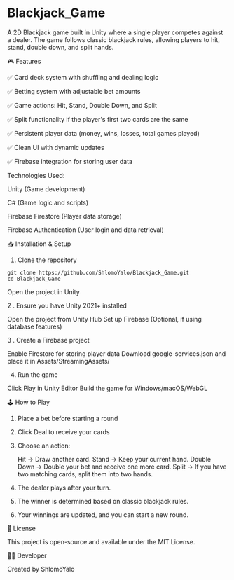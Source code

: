 # Blackjack_Game
A 2D Blackjack game built in Unity where a single player competes against a dealer. The game follows classic blackjack rules, allowing players to hit, stand, double down, and split hands.

🎮 Features

   ✅ Card deck system with shuffling and dealing logic

   ✅ Betting system with adjustable bet amounts

   ✅ Game actions: Hit, Stand, Double Down, and Split

   ✅ Split functionality if the player's first two cards are the same

   ✅ Persistent player data (money, wins, losses, total games played)

   ✅ Clean UI with dynamic updates

   ✅ Firebase integration for storing user data

Technologies Used:

   Unity (Game development)

   C# (Game logic and scripts)

   Firebase Firestore (Player data storage)

   Firebase Authentication (User login and data retrieval)

📥 Installation & Setup

  1. Clone the repository
  
    git clone https://github.com/ShlomoYalo/Blackjack_Game.git
    cd Blackjack_Game
  Open the project in Unity

  2 . Ensure you have Unity 2021+ installed
  
   Open the project from Unity Hub
   Set up Firebase (Optional, if using database features)

  3 . Create a Firebase project
  
   Enable Firestore for storing player data
   Download google-services.json and place it in Assets/StreamingAssets/

  4. Run the game
  
   Click Play in Unity Editor
   Build the game for Windows/macOS/WebGL

🕹️ How to Play

   1. Place a bet before starting a round

   2. Click Deal to receive your cards

   3. Choose an action:
    
      Hit → Draw another card.
      Stand → Keep your current hand.
      Double Down → Double your bet and receive one more card.
      Split → If you have two matching cards, split them into two hands.

  4. The dealer plays after your turn.

  5. The winner is determined based on classic blackjack rules.

  6. Your winnings are updated, and you can start a new round.
 
📄 License

  This project is open-source and available under the MIT License.

👨‍💻 Developer

  Created by ShlomoYalo


